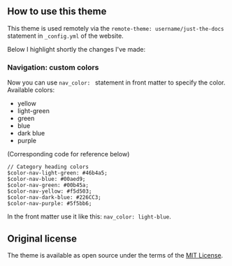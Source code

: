 ## How to use this theme

This theme is used remotely via the `remote-theme: username/just-the-docs` statement in `_config.yml` of the website.

Below I highlight shortly the changes I've made:
### Navigation: custom colors
Now you can use `nav_color: ` statement in front matter to specify the color.
Available colors: 
- yellow 
- light-green
- green
- blue
- dark blue
- purple

(Corresponding code for reference below)
```
// Category heading colors
$color-nav-light-green: #46b4a5;
$color-nav-blue: #00aed9;
$color-nav-green: #00b45a;
$color-nav-yellow: #f5d503;
$color-nav-dark-blue: #226CC3;
$color-nav-purple: #5f5bb6;
```

In the front matter use it like this: ```nav_color: light-blue```.

## Original license

The theme is available as open source under the terms of the [MIT License](http://opensource.org/licenses/MIT).
